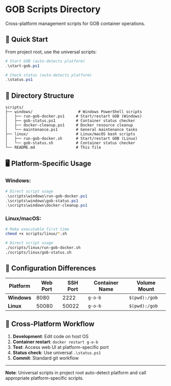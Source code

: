 # GOB Scripts Directory

Cross-platform management scripts for GOB container operations.

## 🚀 Quick Start

From project root, use the universal scripts:

```powershell
# Start GOB (auto-detects platform)
.\start-gob.ps1

# Check status (auto-detects platform)  
.\status.ps1
```

## 📁 Directory Structure

```
scripts/
├── windows/                    # Windows PowerShell scripts
│   ├── run-gob-docker.ps1     # Start/restart GOB (Windows)
│   ├── gob-status.ps1         # Container status checker
│   ├── docker-cleanup.ps1     # Docker resource cleanup
│   └── maintenance.ps1        # General maintenance tasks
├── linux/                     # Linux/macOS bash scripts  
│   ├── run-gob-docker.sh      # Start/restart GOB (Linux)
│   └── gob-status.sh          # Container status checker
└── README.md                  # This file
```

## 🖥️ Platform-Specific Usage

### Windows:
```powershell
# Direct script usage
.\scripts\windows\run-gob-docker.ps1
.\scripts\windows\gob-status.ps1
.\scripts\windows\docker-cleanup.ps1
```

### Linux/macOS:
```bash
# Make executable first time
chmod +x scripts/linux/*.sh

# Direct script usage
./scripts/linux/run-gob-docker.sh
./scripts/linux/gob-status.sh
```

## 🎯 Configuration Differences

| Platform | Web Port | SSH Port | Container Name | Volume Mount |
|----------|----------|----------|----------------|--------------|
| **Windows** | 8080 | 2222 | `g-o-b` | `$(pwd):/gob` |
| **Linux** | 50080 | 50022 | `g-o-b` | `$(pwd):/gob` |

## 🔄 Cross-Platform Workflow

1. **Development**: Edit code on host OS
2. **Container restart**: `docker restart g-o-b`
3. **Test**: Access web UI at platform-specific port
4. **Status check**: Use universal `.\status.ps1`
5. **Commit**: Standard git workflow

---

**Note**: Universal scripts in project root auto-detect platform and call appropriate platform-specific scripts.
